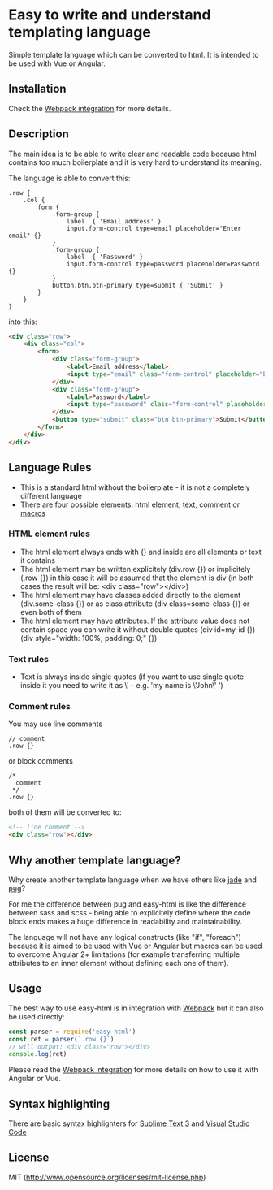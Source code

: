 
# Easy to write and understand templating language
Simple template language which can be converted to html. It is intended to be used with Vue or Angular.

## Installation
Check the [Webpack integration](https://github.com/pavlovt/easy-html-webpack-loader) for more details.


## Description
The main idea is to be able to write clear and readable code because html contains too much boilerplate and it is very hard to understand its meaning.

The language is able to convert this:
```
.row {
    .col {
        form {
            .form-group {
                label  { 'Email address' }
                input.form-control type=email placeholder="Enter email" {}
            }
            .form-group {
                label  { 'Password' }
                input.form-control type=password placeholder=Password {}
            }
            button.btn.btn-primary type=submit { 'Submit' }
        }
    }
}
```
into this:
```html
<div class="row">
    <div class="col">
        <form>
            <div class="form-group">
                <label>Email address</label>
                <input type="email" class="form-control" placeholder="Enter email">
            </div>
            <div class="form-group">
                <label>Password</label>
                <input type="password" class="form-control" placeholder="Password">
            </div>
            <button type="submit" class="btn btn-primary">Submit</button>
        </form>
    </div>
</div>
```
## Language Rules
- This is a standard html without the boilerplate - it is not a completely different language
- There are four possible elements: html element, text, comment or [macros](macros.md)
### HTML element rules
- The html element always ends with {} and inside are all elements or text it contains
- The html element may be written explicitely (div.row {}) or implicitely (.row {}) in this case it will be assumed that the element is div (in both cases the result will be: &lt;div class=&quot;row&quot;&gt;&lt;/div&gt;)
- The html element may have classes added directly to the element (div.some-class {}) or as class attribute (div class=some-class {}) or even both of them
- The html element may have attributes. If the attribute value does not contain space you can write it without double quotes (div id=my-id {}) (div style="width: 100%; padding: 0;" {})
### Text rules
- Text is always inside single quotes (if you want to use single quote inside it you need to write it as \\' - e.g. 'my name is \\'John\\' ')
### Comment rules
You may use line comments
```
// comment
.row {}
```
or block comments
```
/*
  comment
 */
.row {}
```
both of them will be converted to:
```html
<!-- line comment -->
<div class="row"></div>
```

## Why another template language?
Why create another template language when we have others like [jade](http://jade-lang.com/) and [pug](https://github.com/pugjs/pug)?

For me the difference between pug and easy-html is like the difference between sass and scss - being able to explicitely define where the code block ends makes a huge difference in readability and maintainability.

The language will not have any logical constructs (like "if", "foreach") because it is aimed to be used with Vue or Angular but macros can be used to overcome Angular 2+ limitations (for example transferring multiple attributes to an inner element without defining each one of them).

## Usage
The best way to use easy-html is in integration with [Webpack](https://github.com/pavlovt/easy-html-webpack-loader) but it can also be used directly:
```js
const parser = require('easy-html')
const ret = parser(`.row {}`)
// will output: <div class="row"></div>
console.log(ret)
```

Please read the [Webpack integration](https://github.com/pavlovt/easy-html-webpack-loader) for more details on how to use it with Angular or Vue.

## Syntax highlighting
There are basic syntax highlighters for [Sublime Text 3](https://github.com/pavlovt/easy-html-sublime-syntax) and [Visual Studio Code](https://github.com/pavlovt/easy-html-vscode-syntax)


## License

MIT (http://www.opensource.org/licenses/mit-license.php)